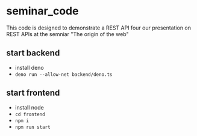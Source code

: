 # seminar_code
This code is designed to demonstrate a REST API four our presentation on REST APIs at the semniar "The origin of the web"
## start backend
- install deno
- ``deno run --allow-net backend/deno.ts``
## start frontend
- install node
- ``cd frontend``
- ``npm i``
- ``npm run start``
